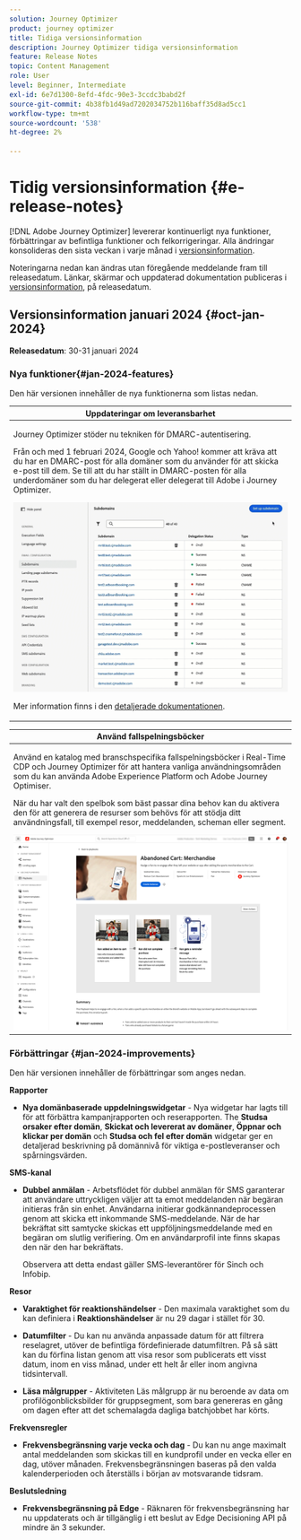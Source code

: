 ```yaml
---
solution: Journey Optimizer
product: journey optimizer
title: Tidiga versionsinformation
description: Journey Optimizer tidiga versionsinformation
feature: Release Notes
topic: Content Management
role: User
level: Beginner, Intermediate
exl-id: 6e7d1300-8efd-4fdc-90e3-3ccdc3babd2f
source-git-commit: 4b38fb1d49ad7202034752b116baff35d8ad5cc1
workflow-type: tm+mt
source-wordcount: '538'
ht-degree: 2%

---
```


# Tidig versionsinformation {#e-release-notes}

[!DNL Adobe Journey Optimizer] levererar kontinuerligt nya funktioner, förbättringar av befintliga funktioner och felkorrigeringar. Alla ändringar konsolideras den sista veckan i varje månad i [versionsinformation](release-notes.md).

Noteringarna nedan kan ändras utan föregående meddelande fram till releasedatum. Länkar, skärmar och uppdaterad dokumentation publiceras i [versionsinformation](release-notes.md), på releasedatum.

## Versionsinformation januari 2024 {#oct-jan-2024}

**Releasedatum**: 30-31 januari 2024

### Nya funktioner{#jan-2024-features}

Den här versionen innehåller de nya funktionerna som listas nedan.


<table>
<thead>
<tr>
<th><strong>Uppdateringar om leveransbarhet</strong><br/></th>
</tr>
</thead>
<tbody>
<tr>
<td>
<p>Journey Optimizer stöder nu tekniken för DMARC-autentisering.</p>
<p>Från och med 1 februari 2024, Google och Yahoo! kommer att kräva att du har en DMARC-post för alla domäner som du använder för att skicka e-post till dem. Se till att du har ställt in DMARC-posten för alla underdomäner som du har delegerat eller delegerat till Adobe i Journey Optimizer.</p>
<img src="assets/do-not-localize/dmarc.gif"/>
<p>Mer information finns i den <a href="../configuration/dmarc-record-update.md">detaljerade dokumentationen</a>.</p>
</tr>
</tbody>
</table>

<table>
<thead>
<tr>
<th><strong>Använd fallspelningsböcker</strong><br/></th>
</tr>
</thead>
<tbody>
<tr>
<td>
<p>Använd en katalog med branschspecifika fallspelningsböcker i Real-Time CDP och Journey Optimizer för att hantera vanliga användningsområden som du kan använda Adobe Experience Platform och Adobe Journey Optimiser.</p><p>När du har valt den spelbok som bäst passar dina behov kan du aktivera den för att generera de resurser som behövs för att stödja ditt användningsfall, till exempel resor, meddelanden, scheman eller segment.</p>
<img src="assets/playbooks-detail.png"/>
<!--<p>For more information, refer to the <a href="../start/">detailed documentation</a>.</p>-->
</tr>
</tbody>
</table>

### Förbättringar {#jan-2024-improvements}

Den här versionen innehåller de förbättringar som anges nedan.

**Rapporter**

* **Nya domänbaserade uppdelningswidgetar** - Nya widgetar har lagts till för att förbättra kampanjrapporten och reserapporten. The **Studsa orsaker efter domän**, **Skickat och levererat av domäner**, **Öppnar och klickar per domän** och **Studsa och fel efter domän** widgetar ger en detaljerad beskrivning på domännivå för viktiga e-postleveranser och spårningsvärden.

**SMS-kanal**

* **Dubbel anmälan** - Arbetsflödet för dubbel anmälan för SMS garanterar att användare uttryckligen väljer att ta emot meddelanden när begäran initieras från sin enhet. Användarna initierar godkännandeprocessen genom att skicka ett inkommande SMS-meddelande. När de har bekräftat sitt samtycke skickas ett uppföljningsmeddelande med en begäran om slutlig verifiering. Om en användarprofil inte finns skapas den när den har bekräftats.

  Observera att detta endast gäller SMS-leverantörer för Sinch och Infobip.

**Resor**

* **Varaktighet för reaktionshändelser** - Den maximala varaktighet som du kan definiera i **Reaktionshändelser** är nu 29 dagar i stället för 30.

* **Datumfilter** - Du kan nu använda anpassade datum för att filtrera reselagret, utöver de befintliga fördefinierade datumfiltren. På så sätt kan du förfina listan genom att visa resor som publicerats ett visst datum, inom en viss månad, under ett helt år eller inom angivna tidsintervall.

* **Läsa målgrupper**  - Aktiviteten Läs målgrupp är nu beroende av data om profilögonblicksbilder för gruppsegment, som bara genereras en gång om dagen efter att det schemalagda dagliga batchjobbet har körts.

**Frekvensregler**

* **Frekvensbegränsning varje vecka och dag** - Du kan nu ange maximalt antal meddelanden som skickas till en kundprofil under en vecka eller en dag, utöver månaden. Frekvensbegränsningen baseras på den valda kalenderperioden och återställs i början av motsvarande tidsram.


**Beslutsledning**

* **Frekvensbegränsning på Edge** - Räknaren för frekvensbegränsning har nu uppdaterats och är tillgänglig i ett beslut av Edge Decisioning API på mindre än 3 sekunder.